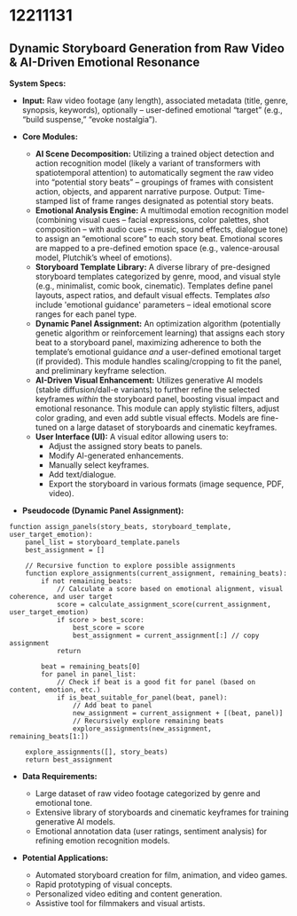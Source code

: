 # 12211131

## Dynamic Storyboard Generation from Raw Video & AI-Driven Emotional Resonance

**System Specs:**

*   **Input:** Raw video footage (any length), associated metadata (title, genre, synopsis, keywords), optionally – user-defined emotional “target” (e.g., “build suspense,” “evoke nostalgia”).
*   **Core Modules:**
    *   **AI Scene Decomposition:** Utilizing a trained object detection and action recognition model (likely a variant of transformers with spatiotemporal attention) to automatically segment the raw video into “potential story beats” – groupings of frames with consistent action, objects, and apparent narrative purpose.  Output: Time-stamped list of frame ranges designated as potential story beats.
    *   **Emotional Analysis Engine:** A multimodal emotion recognition model (combining visual cues – facial expressions, color palettes, shot composition – with audio cues – music, sound effects, dialogue tone) to assign an “emotional score” to each story beat. Emotional scores are mapped to a pre-defined emotion space (e.g., valence-arousal model, Plutchik’s wheel of emotions).
    *   **Storyboard Template Library:**  A diverse library of pre-designed storyboard templates categorized by genre, mood, and visual style (e.g., minimalist, comic book, cinematic). Templates define panel layouts, aspect ratios, and default visual effects. Templates *also* include 'emotional guidance' parameters – ideal emotional score ranges for each panel type.
    *   **Dynamic Panel Assignment:** An optimization algorithm (potentially genetic algorithm or reinforcement learning) that assigns each story beat to a storyboard panel, maximizing adherence to both the template’s emotional guidance *and* a user-defined emotional target (if provided).  This module handles scaling/cropping to fit the panel, and preliminary keyframe selection.
    *   **AI-Driven Visual Enhancement:** Utilizes generative AI models (stable diffusion/dall-e variants) to further refine the selected keyframes *within* the storyboard panel, boosting visual impact and emotional resonance. This module can apply stylistic filters, adjust color grading, and even add subtle visual effects. Models are fine-tuned on a large dataset of storyboards and cinematic keyframes.
    *   **User Interface (UI):** A visual editor allowing users to:
        *   Adjust the assigned story beats to panels.
        *   Modify AI-generated enhancements.
        *   Manually select keyframes.
        *   Add text/dialogue.
        *   Export the storyboard in various formats (image sequence, PDF, video).

*   **Pseudocode (Dynamic Panel Assignment):**

```
function assign_panels(story_beats, storyboard_template, user_target_emotion):
    panel_list = storyboard_template.panels
    best_assignment = []
    
    // Recursive function to explore possible assignments
    function explore_assignments(current_assignment, remaining_beats):
        if not remaining_beats:
            // Calculate a score based on emotional alignment, visual coherence, and user target
            score = calculate_assignment_score(current_assignment, user_target_emotion)
            if score > best_score:
                best_score = score
                best_assignment = current_assignment[:] // copy assignment
            return
        
        beat = remaining_beats[0]
        for panel in panel_list:
            // Check if beat is a good fit for panel (based on content, emotion, etc.)
            if is_beat_suitable_for_panel(beat, panel):
                // Add beat to panel
                new_assignment = current_assignment + [(beat, panel)]
                // Recursively explore remaining beats
                explore_assignments(new_assignment, remaining_beats[1:])
                
    explore_assignments([], story_beats)
    return best_assignment
```

*   **Data Requirements:**
    *   Large dataset of raw video footage categorized by genre and emotional tone.
    *   Extensive library of storyboards and cinematic keyframes for training generative AI models.
    *   Emotional annotation data (user ratings, sentiment analysis) for refining emotion recognition models.

*   **Potential Applications:**
    *   Automated storyboard creation for film, animation, and video games.
    *   Rapid prototyping of visual concepts.
    *   Personalized video editing and content generation.
    *   Assistive tool for filmmakers and visual artists.